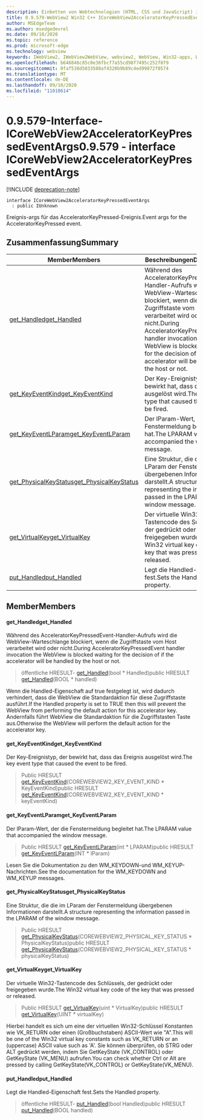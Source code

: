 ```yaml
---
description: Einbetten von Webtechnologien (HTML, CSS und JavaScript) in ihre systemeigenen Anwendungen mit dem Microsoft Edge WebView2-Steuerelement
title: 0.9.579-WebView2 Win32 C++ ICoreWebView2AcceleratorKeyPressedEventArgs
author: MSEdgeTeam
ms.author: msedgedevrel
ms.date: 09/10/2020
ms.topic: reference
ms.prod: microsoft-edge
ms.technology: webview
keywords: IWebView2, IWebView2WebView, webview2, WebView, Win32-apps, Win32, Edge, ICoreWebView2, ICoreWebView2Controller, Browser-Steuerelement, Edge-HTML, ICoreWebView2AcceleratorKeyPressedEventArgs
ms.openlocfilehash: b646846c85c0e36fbcf7a55cd98f7495c252f8f9
ms.sourcegitcommit: 0faf538d5033508af4320b9b89c4ed99872f0574
ms.translationtype: MT
ms.contentlocale: de-DE
ms.lasthandoff: 09/10/2020
ms.locfileid: "11010614"
---
```

# <span data-ttu-id="eaabf-104">0.9.579-Interface-ICoreWebView2AcceleratorKeyPressedEventArgs</span><span class="sxs-lookup"><span data-stu-id="eaabf-104">0.9.579 - interface ICoreWebView2AcceleratorKeyPressedEventArgs</span></span> 

[!INCLUDE [deprecation-note](../../includes/deprecation-note.md)]

```
interface ICoreWebView2AcceleratorKeyPressedEventArgs
  : public IUnknown
```

<span data-ttu-id="eaabf-105">Ereignis-args für das AcceleratorKeyPressed-Ereignis.</span><span class="sxs-lookup"><span data-stu-id="eaabf-105">Event args for the AcceleratorKeyPressed event.</span></span>

## <span data-ttu-id="eaabf-106">Zusammenfassung</span><span class="sxs-lookup"><span data-stu-id="eaabf-106">Summary</span></span>

 <span data-ttu-id="eaabf-107">Member</span><span class="sxs-lookup"><span data-stu-id="eaabf-107">Members</span></span>                        | <span data-ttu-id="eaabf-108">Beschreibungen</span><span class="sxs-lookup"><span data-stu-id="eaabf-108">Descriptions</span></span>
--------------------------------|---------------------------------------------
[<span data-ttu-id="eaabf-109">get_Handled</span><span class="sxs-lookup"><span data-stu-id="eaabf-109">get_Handled</span></span>](#get_handled) | <span data-ttu-id="eaabf-110">Während des AcceleratorKeyPressedEvent-Handler-Aufrufs wird die WebView-Warteschlange blockiert, wenn die Zugriffstaste vom Host verarbeitet wird oder nicht.</span><span class="sxs-lookup"><span data-stu-id="eaabf-110">During AcceleratorKeyPressedEvent handler invocation the WebView is blocked waiting for the decision of if the accelerator will be handled by the host or not.</span></span>
[<span data-ttu-id="eaabf-111">get_KeyEventKind</span><span class="sxs-lookup"><span data-stu-id="eaabf-111">get_KeyEventKind</span></span>](#get_keyeventkind) | <span data-ttu-id="eaabf-112">Der Key-Ereignistyp, der bewirkt hat, dass das Ereignis ausgelöst wird.</span><span class="sxs-lookup"><span data-stu-id="eaabf-112">The key event type that caused the event to be fired.</span></span>
[<span data-ttu-id="eaabf-113">get_KeyEventLParam</span><span class="sxs-lookup"><span data-stu-id="eaabf-113">get_KeyEventLParam</span></span>](#get_keyeventlparam) | <span data-ttu-id="eaabf-114">Der lParam-Wert, der die Fenstermeldung begleitet hat.</span><span class="sxs-lookup"><span data-stu-id="eaabf-114">The LPARAM value that accompanied the window message.</span></span>
[<span data-ttu-id="eaabf-115">get_PhysicalKeyStatus</span><span class="sxs-lookup"><span data-stu-id="eaabf-115">get_PhysicalKeyStatus</span></span>](#get_physicalkeystatus) | <span data-ttu-id="eaabf-116">Eine Struktur, die die im LParam der Fenstermeldung übergebenen Informationen darstellt.</span><span class="sxs-lookup"><span data-stu-id="eaabf-116">A structure representing the information passed in the LPARAM of the window message.</span></span>
[<span data-ttu-id="eaabf-117">get_VirtualKey</span><span class="sxs-lookup"><span data-stu-id="eaabf-117">get_VirtualKey</span></span>](#get_virtualkey) | <span data-ttu-id="eaabf-118">Der virtuelle Win32-Tastencode des Schlüssels, der gedrückt oder freigegeben wurde.</span><span class="sxs-lookup"><span data-stu-id="eaabf-118">The Win32 virtual key code of the key that was pressed or released.</span></span>
[<span data-ttu-id="eaabf-119">put_Handled</span><span class="sxs-lookup"><span data-stu-id="eaabf-119">put_Handled</span></span>](#put_handled) | <span data-ttu-id="eaabf-120">Legt die Handled-Eigenschaft fest.</span><span class="sxs-lookup"><span data-stu-id="eaabf-120">Sets the Handled property.</span></span>

## <span data-ttu-id="eaabf-121">Member</span><span class="sxs-lookup"><span data-stu-id="eaabf-121">Members</span></span>

#### <span data-ttu-id="eaabf-122">get_Handled</span><span class="sxs-lookup"><span data-stu-id="eaabf-122">get_Handled</span></span> 

<span data-ttu-id="eaabf-123">Während des AcceleratorKeyPressedEvent-Handler-Aufrufs wird die WebView-Warteschlange blockiert, wenn die Zugriffstaste vom Host verarbeitet wird oder nicht.</span><span class="sxs-lookup"><span data-stu-id="eaabf-123">During AcceleratorKeyPressedEvent handler invocation the WebView is blocked waiting for the decision of if the accelerator will be handled by the host or not.</span></span>

> <span data-ttu-id="eaabf-124">öffentliche HRESULT- [get_Handled](#get_handled)(bool \* Handled)</span><span class="sxs-lookup"><span data-stu-id="eaabf-124">public HRESULT [get_Handled](#get_handled)(BOOL \* handled)</span></span>

<span data-ttu-id="eaabf-125">Wenn die Handled-Eigenschaft auf true festgelegt ist, wird dadurch verhindert, dass die WebView die Standardaktion für diese Zugriffstaste ausführt.</span><span class="sxs-lookup"><span data-stu-id="eaabf-125">If the Handled property is set to TRUE then this will prevent the WebView from performing the default action for this accelerator key.</span></span> <span data-ttu-id="eaabf-126">Andernfalls führt WebView die Standardaktion für die Zugriffstasten Taste aus.</span><span class="sxs-lookup"><span data-stu-id="eaabf-126">Otherwise the WebView will perform the default action for the accelerator key.</span></span>

#### <span data-ttu-id="eaabf-127">get_KeyEventKind</span><span class="sxs-lookup"><span data-stu-id="eaabf-127">get_KeyEventKind</span></span> 

<span data-ttu-id="eaabf-128">Der Key-Ereignistyp, der bewirkt hat, dass das Ereignis ausgelöst wird.</span><span class="sxs-lookup"><span data-stu-id="eaabf-128">The key event type that caused the event to be fired.</span></span>

> <span data-ttu-id="eaabf-129">Public HRESULT [get_KeyEventKind](#get_keyeventkind)(COREWEBVIEW2_KEY_EVENT_KIND \* KeyEventKind)</span><span class="sxs-lookup"><span data-stu-id="eaabf-129">public HRESULT [get_KeyEventKind](#get_keyeventkind)(COREWEBVIEW2_KEY_EVENT_KIND \* keyEventKind)</span></span>

#### <span data-ttu-id="eaabf-130">get_KeyEventLParam</span><span class="sxs-lookup"><span data-stu-id="eaabf-130">get_KeyEventLParam</span></span> 

<span data-ttu-id="eaabf-131">Der lParam-Wert, der die Fenstermeldung begleitet hat.</span><span class="sxs-lookup"><span data-stu-id="eaabf-131">The LPARAM value that accompanied the window message.</span></span>

> <span data-ttu-id="eaabf-132">Public HRESULT [get_KeyEventLParam](#get_keyeventlparam)(int \* LPARAM)</span><span class="sxs-lookup"><span data-stu-id="eaabf-132">public HRESULT [get_KeyEventLParam](#get_keyeventlparam)(INT \* lParam)</span></span>

<span data-ttu-id="eaabf-133">Lesen Sie die Dokumentation zu den WM_KEYDOWN-und WM_KEYUP-Nachrichten.</span><span class="sxs-lookup"><span data-stu-id="eaabf-133">See the documentation for the WM_KEYDOWN and WM_KEYUP messages.</span></span>

#### <span data-ttu-id="eaabf-134">get_PhysicalKeyStatus</span><span class="sxs-lookup"><span data-stu-id="eaabf-134">get_PhysicalKeyStatus</span></span> 

<span data-ttu-id="eaabf-135">Eine Struktur, die die im LParam der Fenstermeldung übergebenen Informationen darstellt.</span><span class="sxs-lookup"><span data-stu-id="eaabf-135">A structure representing the information passed in the LPARAM of the window message.</span></span>

> <span data-ttu-id="eaabf-136">Public HRESULT [get_PhysicalKeyStatus](#get_physicalkeystatus)(COREWEBVIEW2_PHYSICAL_KEY_STATUS \* PhysicalKeyStatus)</span><span class="sxs-lookup"><span data-stu-id="eaabf-136">public HRESULT [get_PhysicalKeyStatus](#get_physicalkeystatus)(COREWEBVIEW2_PHYSICAL_KEY_STATUS \* physicalKeyStatus)</span></span>

#### <span data-ttu-id="eaabf-137">get_VirtualKey</span><span class="sxs-lookup"><span data-stu-id="eaabf-137">get_VirtualKey</span></span> 

<span data-ttu-id="eaabf-138">Der virtuelle Win32-Tastencode des Schlüssels, der gedrückt oder freigegeben wurde.</span><span class="sxs-lookup"><span data-stu-id="eaabf-138">The Win32 virtual key code of the key that was pressed or released.</span></span>

> <span data-ttu-id="eaabf-139">Public HRESULT [get_VirtualKey](#get_virtualkey)(uint \* VirtualKey)</span><span class="sxs-lookup"><span data-stu-id="eaabf-139">public HRESULT [get_VirtualKey](#get_virtualkey)(UINT \* virtualKey)</span></span>

<span data-ttu-id="eaabf-140">Hierbei handelt es sich um eine der virtuellen Win32-Schlüssel Konstanten wie VK_RETURN oder einen (Großbuchstaben) ASCII-Wert wie "A".</span><span class="sxs-lookup"><span data-stu-id="eaabf-140">This will be one of the Win32 virtual key constants such as VK_RETURN or an (uppercase) ASCII value such as 'A'.</span></span> <span data-ttu-id="eaabf-141">Sie können überprüfen, ob STRG oder ALT gedrückt werden, indem Sie GetKeyState (VK_CONTROL) oder GetKeyState (VK_MENU) aufrufen.</span><span class="sxs-lookup"><span data-stu-id="eaabf-141">You can check whether Ctrl or Alt are pressed by calling GetKeyState(VK_CONTROL) or GetKeyState(VK_MENU).</span></span>

#### <span data-ttu-id="eaabf-142">put_Handled</span><span class="sxs-lookup"><span data-stu-id="eaabf-142">put_Handled</span></span> 

<span data-ttu-id="eaabf-143">Legt die Handled-Eigenschaft fest.</span><span class="sxs-lookup"><span data-stu-id="eaabf-143">Sets the Handled property.</span></span>

> <span data-ttu-id="eaabf-144">öffentliche HRESULT- [put_Handled](#put_handled)(bool Handled)</span><span class="sxs-lookup"><span data-stu-id="eaabf-144">public HRESULT [put_Handled](#put_handled)(BOOL handled)</span></span>

